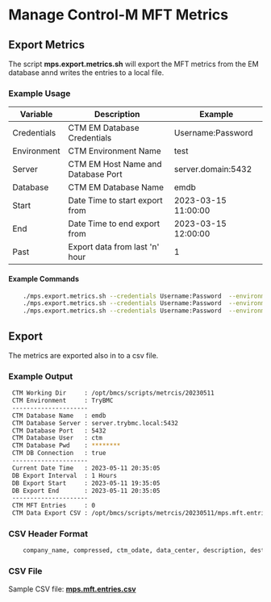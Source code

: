 # Manage Control-M MFT Metrics

## Export Metrics

The script **mps.export.metrics.sh** will export the MFT metrics from the EM database annd writes the entries to a local file.

### Example Usage

| Variable | Description | Example |
| -------------------------------- | -------------------------------- | -------------------------------- |
| Credentials | CTM EM Database Credentials | Username:Password |
| Environment | CTM Environment Name | test |
| Server | CTM EM Host Name and Database Port | server.domain:5432 |
| Database | CTM EM Database Name | emdb |
| Start | Date Time to start export from | 2023-03-15 11:00:00 |
| End | Date Time to end export from | 2023-03-15 12:00:00 |
| Past | Export data from last 'n' hour | 1 |

#### Example Commands

``` bash
    ./mps.export.metrics.sh --credentials Username:Password  --environment TryBMC --server server.name:port --database emdb --start '2023-03-15 11:00:00' --end '2023-03-15 12:00:00'
    ./mps.export.metrics.sh --credentials Username:Password  --environment TryBMC --server server.name:port --database emdb
    ./mps.export.metrics.sh --credentials Username:Password  --environment TryBMC --server server.name:port --database emdb --past 1
```

##  Export

The metrics are exported also in to a csv file. 

###  Example Output

``` bash
 CTM Working Dir     : /opt/bmcs/scripts/metrcis/20230511
 CTM Environment     : TryBMC
 ---------------------
 CTM Database Name   : emdb
 CTM Database Server : server.trybmc.local:5432
 CTM Database Port   : 5432
 CTM Database User   : ctm
 CTM Database Pwd    : ********
 CTM DB Connection   : true
 ---------------------
 Current Date Time   : 2023-05-11 20:35:05
 DB Export Interval  : 1 Hours
 DB Export Start     : 2023-05-11 19:35:05
 DB Export End       : 2023-05-11 20:35:05
 ---------------------
 CTM MFT Entries     : 0
 CTM Data Export CSV : /opt/bmcs/scripts/metrcis/20230511/mps.mft.entries.csv
```

###  CSV Header Format

``` bash
    company_name, compressed, ctm_odate, data_center, description, dest, dst_path, duration, encryption, end_time, end_time_update, error_category, error_code, file_name, file_size, file_transfer_end_time, file_transfer_start_time, ftid, gateway_address, group_name, integrity_check, job_name, job_run_count, last_updated, memname, mft_host, mft_ip, order_id, parent_ft, parent_type, progress, protocol_dest, protocol_src, remaining_time, retry_counter, sched_table, site_name, src, src_path, start_time, status, status_reason, transfer_duration, transfer_number, transfer_type, transferred_size, tz_offset, update_time, username
```

### CSV File

Sample CSV file: [**mps.mft.entries.csv**](docs/mps.mft.entries.csv)